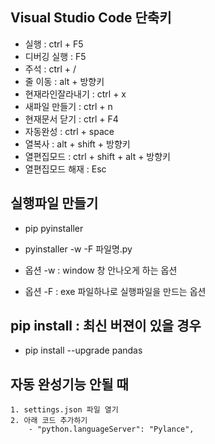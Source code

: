 ## Visual Studio Code 단축키
- 실행 : ctrl + F5
- 디버깅 실행 : F5
- 주석 : ctrl + /
- 줄 이동 : alt + 방향키
- 현재라인잘라내기 : ctrl + x
- 새파일 만들기 : ctrl + n
- 현재문서 닫기 : ctrl + F4
- 자동완성 : ctrl + space
- 열복사 : alt + shift + 방향키
- 열편집모드 : ctrl + shift + alt + 방향키
- 열편집모드 해재 : Esc

## 실행파일 만들기
- pip pyinstaller
- pyinstaller -w -F 파일명.py

- 옵션 -w : window 창 안나오게 하는 옵션
- 옵션 -F : exe 파일하나로 실행파일을 만드는 옵션

## pip install : 최신 버젼이 있을 경우
- pip install --upgrade pandas

##  자동 완성기능 안될 때
    1. settings.json 파일 열기
    2. 아래 코드 추가하기
        - "python.languageServer": "Pylance",
